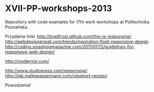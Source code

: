 XVII-PP-workshops-2013
======================

Repository with code examples for 17th work workshops at Politechnika Poznańska.

Przydatne linki:
http://bradfrost.github.com/this-is-responsive/
http://webdesignerwall.com/trends/inspiration-fluid-responsive-design
http://coding.smashingmagazine.com/2011/01/12/guidelines-for-responsive-web-design/

http://modernizr.com/

http://www.studiopress.com/responsive/
http://lab.maltewassermann.com/viewport-resizer/

Powodzenia!